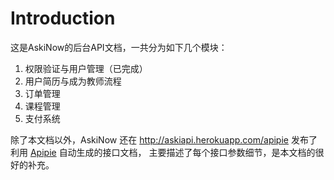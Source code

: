 
# Introduction

这是AskiNow的后台API文档，一共分为如下几个模块：

1. 权限验证与用户管理（已完成）
2. 用户简历与成为教师流程
3. 订单管理
4. 课程管理
5. 支付系统

除了本文档以外，AskiNow 还在 http://askiapi.herokuapp.com/apipie 发布了利用 [Apipie](https://github.com/Apipie/apipie-rails) 自动生成的接口文档， 主要描述了每个接口参数细节，是本文档的很好的补充。